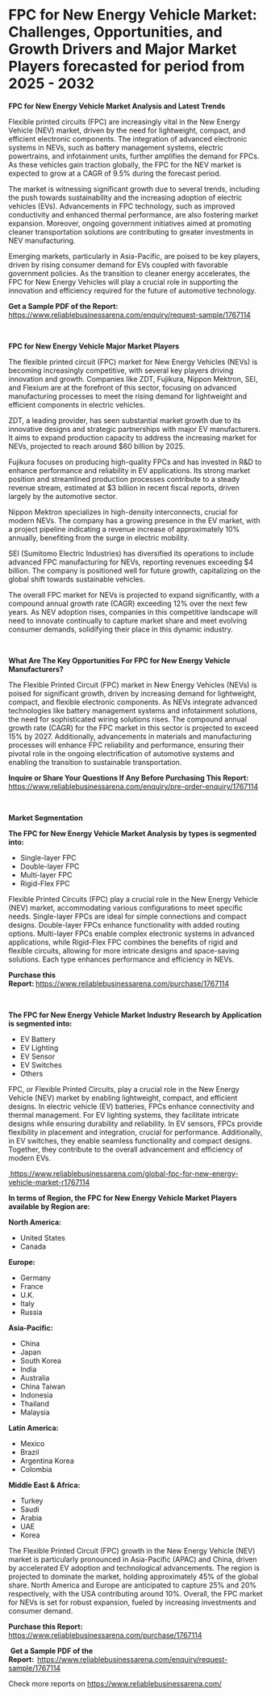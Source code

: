 <p><h1>FPC for New Energy Vehicle Market: Challenges, Opportunities, and Growth Drivers and Major Market Players forecasted for period from 2025 - 2032</h1></p><p><strong>FPC for New Energy Vehicle Market Analysis and Latest Trends</strong></p>
<p><p>Flexible printed circuits (FPC) are increasingly vital in the New Energy Vehicle (NEV) market, driven by the need for lightweight, compact, and efficient electronic components. The integration of advanced electronic systems in NEVs, such as battery management systems, electric powertrains, and infotainment units, further amplifies the demand for FPCs. As these vehicles gain traction globally, the FPC for the NEV market is expected to grow at a CAGR of 9.5% during the forecast period.</p><p>The market is witnessing significant growth due to several trends, including the push towards sustainability and the increasing adoption of electric vehicles (EVs). Advancements in FPC technology, such as improved conductivity and enhanced thermal performance, are also fostering market expansion. Moreover, ongoing government initiatives aimed at promoting cleaner transportation solutions are contributing to greater investments in NEV manufacturing.</p><p>Emerging markets, particularly in Asia-Pacific, are poised to be key players, driven by rising consumer demand for EVs coupled with favorable government policies. As the transition to cleaner energy accelerates, the FPC for New Energy Vehicles will play a crucial role in supporting the innovation and efficiency required for the future of automotive technology.</p></p>
<p><strong>Get a Sample PDF of the Report:&nbsp;</strong> <a href="https://www.reliablebusinessarena.com/enquiry/request-sample/1767114?utm_campaign=2182&utm_medium=2&utm_source=Github&utm_content=ia&utm_term=06042025&utm_id=fpc-for-new-energy-vehicle">https://www.reliablebusinessarena.com/enquiry/request-sample/1767114</a></p>
<p>&nbsp;</p>
<p><strong>FPC for New Energy Vehicle Major Market Players</strong></p>
<p><p>The flexible printed circuit (FPC) market for New Energy Vehicles (NEVs) is becoming increasingly competitive, with several key players driving innovation and growth. Companies like ZDT, Fujikura, Nippon Mektron, SEI, and Flexium are at the forefront of this sector, focusing on advanced manufacturing processes to meet the rising demand for lightweight and efficient components in electric vehicles.</p><p>ZDT, a leading provider, has seen substantial market growth due to its innovative designs and strategic partnerships with major EV manufacturers. It aims to expand production capacity to address the increasing market for NEVs, projected to reach around $60 billion by 2025. </p><p>Fujikura focuses on producing high-quality FPCs and has invested in R&D to enhance performance and reliability in EV applications. Its strong market position and streamlined production processes contribute to a steady revenue stream, estimated at $3 billion in recent fiscal reports, driven largely by the automotive sector.</p><p>Nippon Mektron specializes in high-density interconnects, crucial for modern NEVs. The company has a growing presence in the EV market, with a project pipeline indicating a revenue increase of approximately 10% annually, benefiting from the surge in electric mobility.</p><p>SEI (Sumitomo Electric Industries) has diversified its operations to include advanced FPC manufacturing for NEVs, reporting revenues exceeding $4 billion. The company is positioned well for future growth, capitalizing on the global shift towards sustainable vehicles.</p><p>The overall FPC market for NEVs is projected to expand significantly, with a compound annual growth rate (CAGR) exceeding 12% over the next few years. As NEV adoption rises, companies in this competitive landscape will need to innovate continually to capture market share and meet evolving consumer demands, solidifying their place in this dynamic industry.</p></p>
<p>&nbsp;</p>
<p><strong>What Are The Key Opportunities For FPC for New Energy Vehicle Manufacturers?</strong></p>
<p><p>The Flexible Printed Circuit (FPC) market in New Energy Vehicles (NEVs) is poised for significant growth, driven by increasing demand for lightweight, compact, and flexible electronic components. As NEVs integrate advanced technologies like battery management systems and infotainment solutions, the need for sophisticated wiring solutions rises. The compound annual growth rate (CAGR) for the FPC market in this sector is projected to exceed 15% by 2027. Additionally, advancements in materials and manufacturing processes will enhance FPC reliability and performance, ensuring their pivotal role in the ongoing electrification of automotive systems and enabling the transition to sustainable transportation.</p></p>
<p><strong>Inquire or Share Your Questions If Any Before Purchasing This Report:</strong> <a href="https://www.reliablebusinessarena.com/enquiry/pre-order-enquiry/1767114?utm_campaign=2182&utm_medium=2&utm_source=Github&utm_content=ia&utm_term=06042025&utm_id=fpc-for-new-energy-vehicle">https://www.reliablebusinessarena.com/enquiry/pre-order-enquiry/1767114</a></p>
<p>&nbsp;</p>
<p><strong>Market Segmentation</strong></p>
<p><strong>The FPC for New Energy Vehicle Market Analysis by types is segmented into:</strong></p>
<p><ul><li>Single-layer FPC</li><li>Double-layer FPC</li><li>Multi-layer FPC</li><li>Rigid-Flex FPC</li></ul></p>
<p><p>Flexible Printed Circuits (FPC) play a crucial role in the New Energy Vehicle (NEV) market, accommodating various configurations to meet specific needs. Single-layer FPCs are ideal for simple connections and compact designs. Double-layer FPCs enhance functionality with added routing options. Multi-layer FPCs enable complex electronic systems in advanced applications, while Rigid-Flex FPC combines the benefits of rigid and flexible circuits, allowing for more intricate designs and space-saving solutions. Each type enhances performance and efficiency in NEVs.</p></p>
<p><strong>Purchase this Report:&nbsp;</strong><a href="https://www.reliablebusinessarena.com/purchase/1767114?utm_campaign=2182&utm_medium=2&utm_source=Github&utm_content=ia&utm_term=06042025&utm_id=fpc-for-new-energy-vehicle">https://www.reliablebusinessarena.com/purchase/1767114</a></p>
<p>&nbsp;</p>
<p><strong>The FPC for New Energy Vehicle Market Industry Research by Application is segmented into:</strong></p>
<p><ul><li>EV Battery</li><li>EV Lighting</li><li>EV Sensor</li><li>EV Switches</li><li>Others</li></ul></p>
<p><p>FPC, or Flexible Printed Circuits, play a crucial role in the New Energy Vehicle (NEV) market by enabling lightweight, compact, and efficient designs. In electric vehicle (EV) batteries, FPCs enhance connectivity and thermal management. For EV lighting systems, they facilitate intricate designs while ensuring durability and reliability. In EV sensors, FPCs provide flexibility in placement and integration, crucial for performance. Additionally, in EV switches, they enable seamless functionality and compact designs. Together, they contribute to the overall advancement and efficiency of modern EVs.</p></p>
<p><a href="https://www.reliablebusinessarena.com/global-fpc-for-new-energy-vehicle-market-r1767114?utm_campaign=2182&utm_medium=2&utm_source=Github&utm_content=ia&utm_term=06042025&utm_id=fpc-for-new-energy-vehicle">&nbsp;https://www.reliablebusinessarena.com/global-fpc-for-new-energy-vehicle-market-r1767114</a></p>
<p><strong>In terms of Region, the FPC for New Energy Vehicle Market Players available by Region are:</strong></p>
<p>
    <p> <strong> North America: </strong>
        <ul>
            <li>United States</li>
            <li>Canada</li>
        </ul>
        </p> 
    <p> <strong> Europe: </strong>
        <ul>
            <li>Germany</li>
            <li>France</li>
            <li>U.K.</li>
            <li>Italy</li>
            <li>Russia</li>
        </ul>
        </p> 
    <p> <strong> Asia-Pacific: </strong>
        <ul>
            <li>China</li>
            <li>Japan</li>
            <li>South Korea</li>
            <li>India</li>
            <li>Australia</li>
            <li>China Taiwan</li>
            <li>Indonesia</li>
            <li>Thailand</li>
            <li>Malaysia</li>
        </ul>
        </p> 
    <p> <strong> Latin America: </strong>
        <ul>
            <li>Mexico</li>
            <li>Brazil</li>
            <li>Argentina Korea</li>
            <li>Colombia</li>
        </ul>
        </p> 
    <p> <strong> Middle East & Africa: </strong>
        <ul>
            <li>Turkey</li>
            <li>Saudi</li>
            <li>Arabia</li>
            <li>UAE</li>
            <li>Korea</li>
        </ul>
    </p>
    </p>
<p><p>The Flexible Printed Circuit (FPC) growth in the New Energy Vehicle (NEV) market is particularly pronounced in Asia-Pacific (APAC) and China, driven by accelerated EV adoption and technological advancements. The region is projected to dominate the market, holding approximately 45% of the global share. North America and Europe are anticipated to capture 25% and 20% respectively, with the USA contributing around 10%. Overall, the FPC market for NEVs is set for robust expansion, fueled by increasing investments and consumer demand.</p></p>
<p><strong>Purchase this Report: </strong><a href="https://www.reliablebusinessarena.com/purchase/1767114?utm_campaign=2182&utm_medium=2&utm_source=Github&utm_content=ia&utm_term=06042025&utm_id=fpc-for-new-energy-vehicle">https://www.reliablebusinessarena.com/purchase/1767114</a></p>
<p>&nbsp;<strong>Get a Sample PDF of the Report:&nbsp;&nbsp;</strong><a href="https://www.reliablebusinessarena.com/enquiry/request-sample/1767114?utm_campaign=2182&utm_medium=2&utm_source=Github&utm_content=ia&utm_term=06042025&utm_id=fpc-for-new-energy-vehicle">https://www.reliablebusinessarena.com/enquiry/request-sample/1767114</a></p>
<p><strong></strong></p>
<p>Check more reports on <a href="https://www.reliablebusinessarena.com/?utm_campaign=2182&utm_medium=2&utm_source=Github&utm_content=ia&utm_term=06042025&utm_id=fpc-for-new-energy-vehicle">https://www.reliablebusinessarena.com/</a></p>